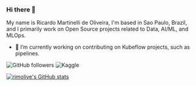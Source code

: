 ### Hi there 👋

My name is Ricardo Martinelli de Oliveira, I'm based in Sao Paulo, Brazil, and I primarily work on Open Source projects related to Data, AI/ML, and MLOps.

- 🔭 I’m currently working on contributing on Kubeflow projects, such as pipelines.

![GitHub followers](https://img.shields.io/github/followers/rimolive)
![Kaggle](https://img.shields.io/badge/Kaggle-20BEFF?style=for-the-badge&logo=Kaggle&logoColor=white)


[![rimolive's GitHub stats](https://github-readme-stats.vercel.app/api?username=rimolive&show=reviews,prs_merged&hide=contribs,prs&theme=transparent&rank_icon=percentile)](https://github.com/anuraghazra/github-readme-stats)

<!--

![](https://github-profile-summary-cards.vercel.app/api/cards/profile-details?username=rimolive)

References:
https://github.com/alexandresanlim/Badges4-README.md-Profile
https://www.sitepoint.com/github-profile-readme/
-->


<!--
**rimolive/rimolive** is a ✨ _special_ ✨ repository because its `README.md` (this file) appears on your GitHub profile.

Here are some ideas to get you started:


- 🌱 I’m currently learning ...
- 👯 I’m looking to collaborate on ...
- 🤔 I’m looking for help with ...
- 💬 Ask me about ...
- 📫 How to reach me: ...
- 😄 Pronouns: ...
- ⚡ Fun fact: ...
-->
